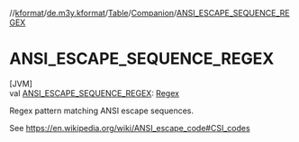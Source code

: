//[kformat](../../../../index.md)/[de.m3y.kformat](../../index.md)/[Table](../index.md)/[Companion](index.md)/[ANSI_ESCAPE_SEQUENCE_REGEX](-a-n-s-i_-e-s-c-a-p-e_-s-e-q-u-e-n-c-e_-r-e-g-e-x.md)

# ANSI_ESCAPE_SEQUENCE_REGEX

[JVM]\
val [ANSI_ESCAPE_SEQUENCE_REGEX](-a-n-s-i_-e-s-c-a-p-e_-s-e-q-u-e-n-c-e_-r-e-g-e-x.md): [Regex](https://kotlinlang.org/api/core/kotlin-stdlib/kotlin.text/-regex/index.html)

Regex pattern matching ANSI escape sequences.

See https://en.wikipedia.org/wiki/ANSI_escape_code#CSI_codes